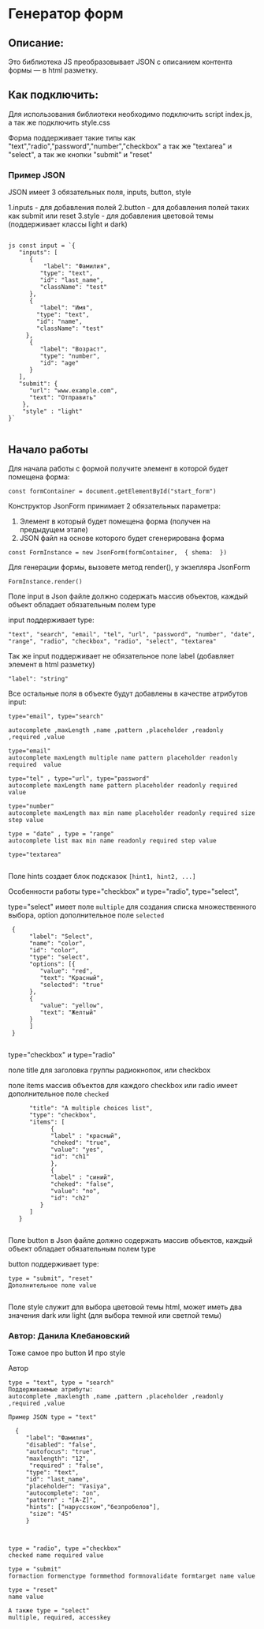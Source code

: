 # Генератор форм

## Описание:
Это библиотека JS  преобразовывает JSON с описанием контента формы — в html разметку.

## Как подключить:
Для использования библиотеки необходимо подключить script index.js, а так же подключить style.css

Форма поддерживает такие типы как "text","radio","password","number","checkbox" а так же "textarea" и  "select", 
а так же кнопки "submit" и "reset"
      
### Пример JSON 
JSON имеет 3 обязательных поля, inputs, button, style

1.inputs - для добавления полей 
2.button - для добавления полей таких как submit или reset 
3.style - для добавления цветовой темы (поддерживает классы light и dark)
```

js const input = `{
   "inputs": [
      {
          "label": "Фамилия",
         "type": "text",
         "id": "last_name",
         "className": "test"
      },
      {
         "label": "Имя",
        "type": "text",
        "id": "name",
        "className": "test"
     },
      {
         "label": "Возраст",
         "type": "number",
         "id": "age"
      }
   ],
   "submit": {
      "url": "www.example.com",
      "text": "Отправить"
    },
    "style" : "light"
}`


```

## Начало работы

Для начала работы с формой получите элемент в которой будет помещена форма:

``` const formContainer = document.getElementById("start_form") ```

Конструктор JsonForm принимает 2 обязательных параметра:

1. Элемент в который будет помещена форма (получен на предыдущем этапе)
2. JSON файл на основе которого будет сгенерирована форма

``` 
const FormInstance = new JsonForm(formContainer,  { shema:  })
```
Для генерации формы, вызовете метод render(), у экзепляра JsonForm

```
FormInstance.render()
```
Поле input в Json файле должно содержать массив объектов, каждый объект обладает обязательным полем type<br/>

input поддерживает type:

```
"text", "search", "email", "tel", "url", "password", "number", "date", "range", "radio", "checkbox", "radio", "select", "textarea"
```
Так же input поддерживает не обязательное поле label (добавляет элемент <label> в html разметку)

```"label": "string"```
      
Все остальные поля в объекте будут добавлены в качестве атрибутов input:

```
type="email", type="search"
      
autocomplete ,maxLength ,name ,pattern ,placeholder ,readonly ,required ,value

type="email"
autocomplete maxLength multiple name pattern placeholder readonly required  value

type="tel" , type="url", type="password"
autocomplete maxLength name pattern placeholder readonly required  value

type="number"
autocomplete maxLength max min name placeholder readonly required size step value

type = "date" , type = "range"
autocomplete list max min name readonly required step value

type="textarea"
      
```
      
Поле hints создает блок подсказок ``` [hint1, hint2, ...] ```

Особенности работы type="checkbox" и type="radio", type="select", 
      
type="select" имеет поле ``multiple`` для создания списка множественного выбора,
option дополнительное поле ``selected``
```
 {
      "label": "Select",
      "name": "color",
      "id": "color",
      "type": "select",
      "options": [{
         "value": "red",
         "text": "Красный",
         "selected": "true"
      },
      {
         "value": "yellow",
         "text": "Желтый"
      }
      ]
 }
      
```
type="checkbox" и type="radio"
      
поле title для заголовка группы радиокнопок, или checkbox
      
поле items массив объектов для каждого checkbox или radio
имеет дополнительное поле ```checked```
      
```
      "title": "A multiple choices list",
      "type": "checkbox",
      "items": [
            {
            "label" : "красный",
            "cheked": "true",
            "value": "yes",
            "id": "ch1"
            },
            {
            "label" : "синий",
            "cheked": "false",
            "value": "no",
            "id": "ch2"
         }
      ] 
   }
      
```
Поле button в Json файле должно содержать массив объектов, каждый объект обладает обязательным полем type<br/>

button поддерживает type: 
```
type = "submit", "reset"
Дополнительное поле value
      
```
Поле style служит для выбора цветовой темы html, может иметь два значения dark или light (для выбора темной или светлой темы)
      
### Автор: Данила Клебановский
      

      

      
      
      
      

Тоже самое про button
И про style

Автор 
```
type = "text", type = "search"
Поддерживаемые атрибуты:
autocomplete ,maxlength ,name ,pattern ,placeholder ,readonly ,required ,value

Пример JSON type = "text"

  {
     "label": "Фамилия",
     "disabled": "false",
     "autofocus": "true",
     "maxlength": "12",
      "required" : "false",
     "type": "text",
     "id": "last_name", 
     "placeholder": "Vasiya",
     "autocomplete": "on",
     "pattern" : "[A-Z]",
     "hints": ["наруссsком","безпробелов"],
      "size": "45"
     }



type = "radio", type ="checkbox"
checked name required value

type = "submit"
formaction formenctype formmethod formnovalidate formtarget name value

type = "reset"
name value

А также type = "select"
multiple, required, accesskey






```


